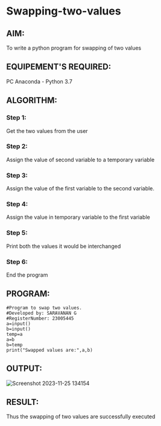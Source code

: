 # Swapping-two-values
## AIM:
To write a python program for swapping of two values
## EQUIPEMENT'S REQUIRED: 
PC
Anaconda - Python 3.7
## ALGORITHM: 
### Step 1:
Get the two values from the user
### Step 2: 
Assign the value of second variable to a temporary variable 
### Step 3: 
Assign the value of the first variable to the second variable.
### Step 4:  
Assign the value in temporary variable to the first variable
### Step 5: 
Print both the values it would be interchanged
### Step 6: 
End the program
## PROGRAM:
```
#Program to swap two values.
#Developed by: SARAVANAN G
#RegisterNumber: 23005445
a=input()
b=input()
temp=a
a=b
b=temp
print("Swapped values are:",a,b)
```

## OUTPUT:

![Screenshot 2023-11-25 134154](https://github.com/Saravanan2512/Swapping-two-values/assets/144979117/ab0c1149-47b5-4a32-9c58-9587b6f9f29e)

## RESULT:
Thus the swapping of two values are successfully executed



